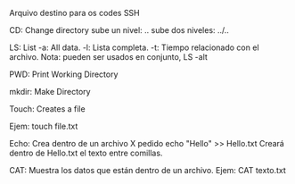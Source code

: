 Arquivo destino para os codes SSH

CD: Change directory
   sube un nivel:    ..
   sube dos niveles: ../..

LS: List
   -a: All data.
   -l: Lista completa.
   -t: Tiempo relacionado con el archivo.
Nota: pueden ser usados en conjunto, LS -alt

PWD: Print Working Directory

mkdir: Make Directory

Touch: Creates a file 

Ejem: touch file.txt

Echo: Crea dentro de un archivo X pedido
    echo "Hello" >> Hello.txt 
    Creará dentro de Hello.txt el texto entre comillas.

CAT: Muestra los datos que están dentro de un archivo. 
Ejem: CAT texto.txt 


